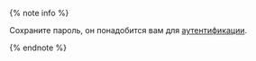 {% note info %}

Сохраните пароль, он понадобится вам для [аутентификации](../../iot-core/concepts/authorization.md).

{% endnote %}